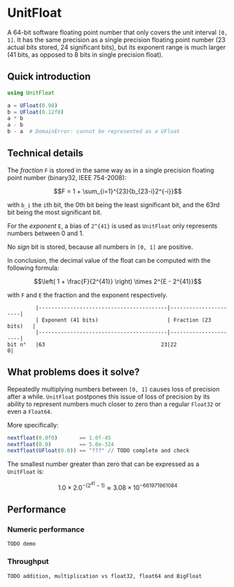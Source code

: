 # UnitFloat

A 64-bit software floating point number that only covers the unit interval
``[0, 1]``. It has the same precision as a single precision floating point
number (23 actual bits stored, 24 significant bits), but its exponent range is
much larger (41 bits, as opposed to 8 bits in single precision float).

## Quick introduction

```julia
using UnitFloat

a = UFloat(0.98)
b = UFloat(0.12f0)
a * b
a - b
b - a  # DomainError: cannot be represented as a UFloat
```

## Technical details

The *fraction* ``F`` is stored in the same way as in a single precision
floating point number (binary32, IEEE 754-2008):
```math
F = 1 + \sum_{i=1}^{23}{b_{23-i}2^{-i}}
```
with ``b_i`` the ``i``th bit, the 0th bit being the least significant bit,
and the 63rd bit being the most significant bit.

For the *exponent* ``E``, a bias of ``2^{41}`` is used as `UnitFloat` only
represents numbers between 0 and 1.

No *sign* bit is stored, because all numbers in ``[0, 1]`` are positive.

In conclusion, the decimal value of the float can be computed with the
following formula:
```math
\left( 1 + \frac{F}{2^{41}} \right) \times 2^{E - 2^{41}}
```
with ``F`` and ``E`` the fraction and the exponent respectively.

```
         |-----------------------------------------|----------------------|
         | Exponent (41 bits)                      | Fraction (23 bits)   |
         |-----------------------------------------|----------------------|
bit n°   |63                                     23|22                   0|
```

## What problems does it solve?

Repeatedly multiplying numbers between ``[0, 1]`` causes loss of precision after
a while. `UnitFloat` postpones this issue of loss of precision by its ability
to represent numbers much closer to zero than a regular `Float32` or even a
`Float64`.

More specifically:
```julia
nextfloat(0.0f0)       == 1.0f-45
nextfloat(0.0)         == 5.0e-324
nextfloat(UFloat(0.0)) == "???" // TODO complete and check
```

The smallest number greater than zero that can be expressed as a `UnitFloat`
is:
```math
1.0 \times 2.0^{-\left(2^{41}-1 \right)} \approx 3.08 \times 10^{-661971961084}
```


## Performance

### Numeric performance

`TODO demo`


### Throughput

`TODO addition, multiplication vs float32, float64 and BigFloat`
